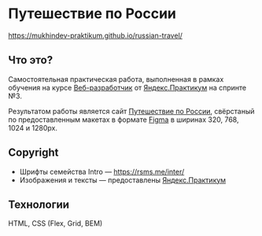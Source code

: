 # Путешествие по России

https://mukhindev-praktikum.github.io/russian-travel/


## Что это?

Самостоятельная практическая работа, выполненная в рамках обучения на курсе [Веб-разработчик](https://praktikum.yandex.ru/web) от [Яндекс.Практикум](https://praktikum.yandex.ru) на спринте №3.

Результатом работы является сайт [Путешествие по России](https://mukhindev-praktikum.github.io/russian-travel/), свёрстаный по предоставленным макетах в формате [Figma](https://www.figma.com/) в ширинах 320, 768, 1024 и 1280px.



## Copyright

* Шрифты семейства Intro — https://rsms.me/inter/
* Изображения и тексты — предоставлены [Яндекс.Практикум](https://praktikum.yandex.ru)

## Технологии

HTML, CSS (Flex, Grid, BEM)

